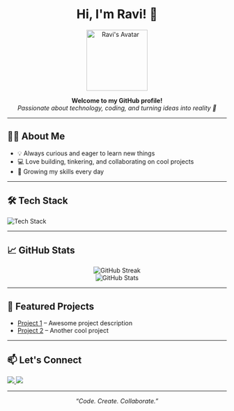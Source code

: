 <h1 align="center">Hi, I'm Ravi! 👋</h1>
<p align="center">
  <img src="https://github.com/ravi-prowth.png" width="140" alt="Ravi's Avatar" />
</p>

<p align="center">
  <b>Welcome to my GitHub profile!</b> <br />
  <i>Passionate about technology, coding, and turning ideas into reality 🚀</i>
</p>

---

## 🧑‍💻 About Me

- 💡 Always curious and eager to learn new things
- 💻 Love building, tinkering, and collaborating on cool projects
- 🌱 Growing my skills every day

---

## 🛠️ Tech Stack

<img src="https://skillicons.dev/icons?i=python,js,ts,react,nodejs,html,css,github,git" alt="Tech Stack" />

---

## 📈 GitHub Stats

<p align="center">
  <img src="https://github-readme-streak-stats.herokuapp.com?user=ravi-prowth&theme=default" alt="GitHub Streak" />
  <br>
  <img src="https://github-readme-stats.vercel.app/api?username=ravi-prowth&show_icons=true&count_private=true&hide=issues&theme=default" alt="GitHub Stats" />
</p>

---

## 🌟 Featured Projects

- [Project 1](https://github.com/ravi-prowth/project1) – Awesome project description
- [Project 2](https://github.com/ravi-prowth/project2) – Another cool project

---

## 📫 Let's Connect

<p>
  <a href="https://www.linkedin.com/in/ravi-prowth" target="_blank">
    <img src="https://img.shields.io/badge/LinkedIn-blue?logo=linkedin" />
  </a>
  <a href="mailto:ravi.prowth@example.com" target="_blank">
    <img src="https://img.shields.io/badge/Email-red?logo=gmail" />
  </a>
</p>

---

<p align="center">
  <i>“Code. Create. Collaborate.”</i>
</p>

<!--
If you'd like to personalize this further, let me know your profession, top skills, favorite projects, or social links!
-->
